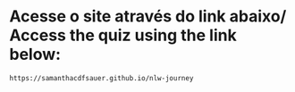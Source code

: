 # Acesse o site através do link abaixo/ Access the quiz using the link below:

```
https://samanthacdfsauer.github.io/nlw-journey
```
